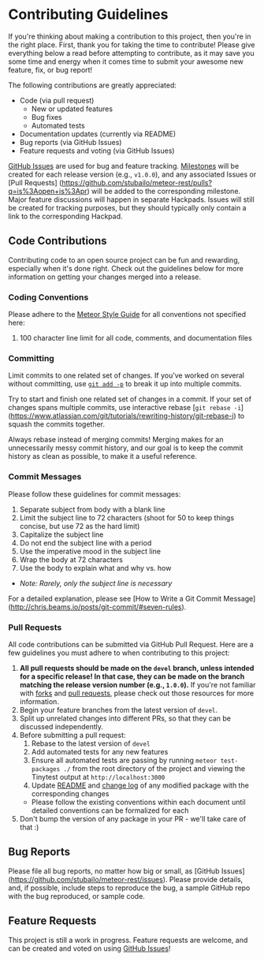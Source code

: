 # Contributing Guidelines

If you're thinking about making a contribution to this project, then you're in the right place.
First, thank you for taking the time to contribute! Please give everything below a read before
attempting to contribute, as it may save you some time and energy when it comes time to submit
your awesome new feature, fix, or bug report!

The following contributions are greatly appreciated:
- Code (via pull request)
  - New or updated features
  - Bug fixes
  - Automated tests 
- Documentation updates (currently via README)
- Bug reports (via GitHub Issues)
- Feature requests and voting (via GitHub Issues)

[GitHub Issues](https://github.com/stubailo/meteor-rest/issues) are used for bug and feature
tracking. [Milestones](https://github.com/stubailo/meteor-rest/milestones) will be created for 
each release version (e.g., `v1.0.0`), and any associated Issues or [Pull Requests]
(https://github.com/stubailo/meteor-rest/pulls?q=is%3Aopen+is%3Apr) will be added to the 
corresponding milestone. Major feature discussions will happen in separate Hackpads. Issues will 
still be created for tracking purposes, but they should typically only contain a link to the 
corresponding Hackpad.


## Code Contributions

Contributing code to an open source project can be fun and rewarding, especially when it's done
right. Check out the guidelines below for more information on getting your changes merged into a
release.


### Coding Conventions

Please adhere to the [Meteor Style Guide](https://github.com/meteor/meteor/wiki/Meteor-Style-Guide) 
for all conventions not specified here:

1. 100 character line limit for all code, comments, and documentation files


### Committing

Limit commits to one related set of changes. If you’ve worked on several without committing, use
[`git add -p`](http://nuclearsquid.com/writings/git-add/) to break it up into multiple commits.

Try to start and finish one related set of changes in a commit. If your set of changes spans
multiple commits, use interactive rebase [`git rebase -i`]
(https://www.atlassian.com/git/tutorials/rewriting-history/git-rebase-i) to squash the commits
together.

Always rebase instead of merging commits! Merging makes for an unnecessarily messy commit history, 
and our goal is to keep the commit history as clean as possible, to make it a useful reference.


### Commit Messages

Please follow these guidelines for commit messages:

1. Separate subject from body with a blank line
1. Limit the subject line to 72 characters (shoot for 50 to keep things concise, but use 72 as the 
   hard limit)
1. Capitalize the subject line
1. Do not end the subject line with a period
1. Use the imperative mood in the subject line
1. Wrap the body at 72 characters
1. Use the body to explain what and why vs. how
  - _Note: Rarely, only the subject line is necessary_

For a detailed explanation, please see [How to Write a Git Commit Message]
(http://chris.beams.io/posts/git-commit/#seven-rules).


### Pull Requests

All code contributions can be submitted via GitHub Pull Request. Here are a few guidelines you must
adhere to when contributing to this project:

1. **All pull requests should be made on the `devel` branch, unless intended for a specific release! 
   In that case, they can be made on the branch matching the release version number (e.g., 
   `1.0.0`).** If you're not familiar with [forks](https://help.github.com/articles/fork-a-repo/) 
   and [pull requests](https://help.github.com/articles/using-pull-requests/), please check out 
   those resources for more information.
1. Begin your feature branches from the latest version of `devel`.
1. Split up unrelated changes into different PRs, so that they can be discussed independently.
1. Before submitting a pull request:
   1. Rebase to the latest version of `devel`
   1. Add automated tests for any new features 
   1. Ensure all automated tests are passing by running `meteor test-packages ./` from the root
      directory of the project and viewing the Tinytest output at `http://localhost:3000`
   1. Update [README](https://github.com/stubailo/meteor-rest/blob/devel/packages/rest/README.md) 
      and [change log](https://github.com/stubailo/meteor-rest/blob/devel/packages/rest/README.md#change-log) 
      of any modified package with the corresponding changes
     - Please follow the existing conventions within each document until detailed conventions can 
       be formalized for each
1. Don't bump the version of any package in your PR - we'll take care of that :)


## Bug Reports

Please file all bug reports, no matter how big or small, as [GitHub Issues]
(https://github.com/stubailo/meteor-rest/issues). Please provide details, and, if possible,
include steps to reproduce the bug, a sample GitHub repo with the bug reproduced, or sample code.


## Feature Requests

This project is still a work in progress. Feature requests are welcome, and can be created and voted 
on using [GitHub Issues](https://github.com/stubailo/meteor-rest/issues)!
